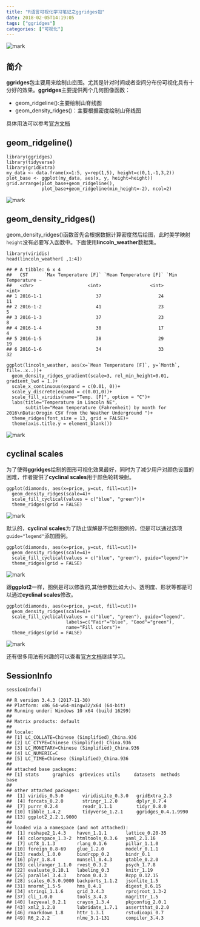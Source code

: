 ```yaml
---
title: "R语言可视化学习笔记之ggridges包"
date: 2018-02-05T14:19:05
tags: ["ggridges"]
categories: ["可视化"]
---
```

![mark](https://github.com/YTLogos/Pic_blog/blob/master/bhlKJ09j0e.png?raw=true)

## 简介
**ggridges**包主要用来绘制山峦图。尤其是针对时间或者空间分布份可视化具有十分好的效果。**ggridges**主要提供两个几何图像函数：

* geom_ridgeline():主要绘制山脊线图
* geom_density_ridges()：主要根据密度绘制山脊线图

具体用法可以参考[官方文档](https://cran.r-project.org/web/packages/ggridges/vignettes/introduction.html)

<!--more-->

## geom_ridgeline()
```{r}
library(ggridges)
library(tidyverse)
library(gridExtra)
my_data <- data.frame(x=1:5, y=rep(1,5), height=c(0,1,-1,3,2))
plot_base <- ggplot(my_data, aes(x, y, height=height))
grid.arrange(plot_base+geom_ridgeline(), 
             plot_base+geom_ridgeline(min_height=-2), ncol=2)
```
![mark](https://github.com/YTLogos/Pic_blog/blob/master/JjFA48a46m.png?raw=true)

## geom_density_ridges()
geom_density_ridges()函数首先会根据数据计算密度然后绘图，此时美学映射`height`没有必要写入函数中。下面使用**lincoln_weather**数据集。

```{r}
library(viridis)
head(lincoln_weather[ ,1:4])
```
```
## # A tibble: 6 x 4
##   CST      `Max Temperature [F]` `Mean Temperature [F]` `Min Temperature ~
##   <chr>                    <int>                  <int>              <int>
## 1 2016-1-1                    37                     24                 11
## 2 2016-1-2                    41                     23                  5
## 3 2016-1-3                    37                     23                  8
## 4 2016-1-4                    30                     17                  4
## 5 2016-1-5                    38                     29                 19
## 6 2016-1-6                    34                     33                 32
```
```
ggplot(lincoln_weather, aes(x=`Mean Temperature [F]`, y=`Month`, fill=..x..))+
  geom_density_ridges_gradient(scale=3, rel_min_height=0.01, gradient_lwd = 1.)+
  scale_x_continuous(expand = c(0.01, 0))+
  scale_y_discrete(expand = c(0.01,0))+
  scale_fill_viridis(name="Temp. [F]", option = "C")+
  labs(title="Temperature in Lincoln NE",
       subtitle="Mean temperature (Fahrenheit) by month for 2016\nData:Orogin CSV from the Weather Underground ")+
  theme_ridges(font_size = 13, grid = FALSE)+
  theme(axis.title.y = element_blank())
```
![mark](https://github.com/YTLogos/Pic_blog/blob/master/bhlKJ09j0e.png?raw=true)

## cyclinal scales
为了使得**ggridges**绘制的图形可视化效果最好，同时为了减少用户对颜色设置的困难，作者提供了**cyclinal scales**用于颜色轮转映射。
```{r}
ggplot(diamonds, aes(x=price, y=cut, fill=cut))+
  geom_density_ridges(scale=4)+
  scale_fill_cyclical(values = c("blue", "green"))+
  theme_ridges(grid = FALSE)
```
![mark](https://github.com/YTLogos/Pic_blog/blob/master/ljf8Gcjh08.png?raw=true)

默认的，**cyclinal scales**为了防止误解是不绘制图例的，但是可以通过选项`guide="legend"`添加图例。
```{r}
ggplot(diamonds, aes(x=price, y=cut, fill=cut))+
  geom_density_ridges(scale=4)+
  scale_fill_cyclical(values = c("blue", "green"), guide="legend")+
  theme_ridges(grid = FALSE)
```
![mark](https://github.com/YTLogos/Pic_blog/blob/master/iGh734gaCG.png?raw=true)

跟**ggplot2**一样，图例是可以修改的,其他参数比如大小、透明度、形状等都是可以通过**cyclinal scales**修改。
```{r}
ggplot(diamonds, aes(x=price, y=cut, fill=cut))+
  geom_density_ridges(scale=4)+
  scale_fill_cyclical(values = c("blue", "green"), guide="legend",
                      labels=c("Fair"="blue", "Good"="green"),
                      name="Fill colors")+
  theme_ridges(grid = FALSE)
```

![mark](https://github.com/YTLogos/Pic_blog/blob/master/5kmJIcg7EB.png?raw=true)

还有很多用法有兴趣的可以查看[官方文档](https://cran.r-project.org/web/packages/ggridges/vignettes/introduction.html)继续学习。

## SessionInfo
```{r}
sessionInfo()
```
```
## R version 3.4.3 (2017-11-30)
## Platform: x86_64-w64-mingw32/x64 (64-bit)
## Running under: Windows 10 x64 (build 16299)
## 
## Matrix products: default
## 
## locale:
## [1] LC_COLLATE=Chinese (Simplified)_China.936 
## [2] LC_CTYPE=Chinese (Simplified)_China.936   
## [3] LC_MONETARY=Chinese (Simplified)_China.936
## [4] LC_NUMERIC=C                              
## [5] LC_TIME=Chinese (Simplified)_China.936    
## 
## attached base packages:
## [1] stats     graphics  grDevices utils     datasets  methods   base     
## 
## other attached packages:
##  [1] viridis_0.5.0       viridisLite_0.3.0   gridExtra_2.3      
##  [4] forcats_0.2.0       stringr_1.2.0       dplyr_0.7.4        
##  [7] purrr_0.2.4         readr_1.1.1         tidyr_0.8.0        
## [10] tibble_1.4.2        tidyverse_1.2.1     ggridges_0.4.1.9990
## [13] ggplot2_2.2.1.9000 
## 
## loaded via a namespace (and not attached):
##  [1] reshape2_1.4.3    haven_1.1.1       lattice_0.20-35  
##  [4] colorspace_1.3-2  htmltools_0.3.6   yaml_2.1.16      
##  [7] utf8_1.1.3        rlang_0.1.6       pillar_1.1.0     
## [10] foreign_0.8-69    glue_1.2.0        modelr_0.1.1     
## [13] readxl_1.0.0      bindrcpp_0.2      bindr_0.1        
## [16] plyr_1.8.4        munsell_0.4.3     gtable_0.2.0     
## [19] cellranger_1.1.0  rvest_0.3.2       psych_1.7.8      
## [22] evaluate_0.10.1   labeling_0.3      knitr_1.19       
## [25] parallel_3.4.3    broom_0.4.3       Rcpp_0.12.15     
## [28] scales_0.5.0.9000 backports_1.1.2   jsonlite_1.5     
## [31] mnormt_1.5-5      hms_0.4.1         digest_0.6.15    
## [34] stringi_1.1.6     grid_3.4.3        rprojroot_1.3-2  
## [37] cli_1.0.0         tools_3.4.3       magrittr_1.5     
## [40] lazyeval_0.2.1    crayon_1.3.4      pkgconfig_2.0.1  
## [43] xml2_1.2.0        lubridate_1.7.1   assertthat_0.2.0 
## [46] rmarkdown_1.8     httr_1.3.1        rstudioapi_0.7   
## [49] R6_2.2.2          nlme_3.1-131      compiler_3.4.3
```

